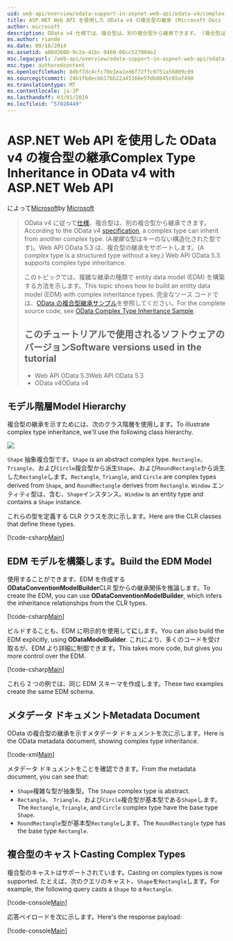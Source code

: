 ```yaml
---
uid: web-api/overview/odata-support-in-aspnet-web-api/odata-v4/complex-type-inheritance-in-odata-v4
title: ASP.NET Web API を使用した OData v4 の複合型の継承 |Microsoft Docs
author: microsoft
description: OData v4 仕様では、複合型は、別の複合型から継承できます。 (複合型は、キーのない構造化型です)。Web API.
ms.author: riande
ms.date: 09/16/2014
ms.assetid: a00d3600-9c2a-41bc-9460-06cc527904e2
msc.legacyurl: /web-api/overview/odata-support-in-aspnet-web-api/odata-v4/complex-type-inheritance-in-odata-v4
msc.type: authoredcontent
ms.openlocfilehash: 8dbf7dc4cfc70e1ea1ed6f72ffc0751a56809c09
ms.sourcegitcommit: 24b1f6decbb17bb22a45166e5fdb0845c65af498
ms.translationtype: MT
ms.contentlocale: ja-JP
ms.lasthandoff: 03/01/2019
ms.locfileid: "57028449"
---
```

<a name="complex-type-inheritance-in-odata-v4-with-aspnet-web-api"></a><span data-ttu-id="0f7e6-104">ASP.NET Web API を使用した OData v4 の複合型の継承</span><span class="sxs-lookup"><span data-stu-id="0f7e6-104">Complex Type Inheritance in OData v4 with ASP.NET Web API</span></span>
====================
<span data-ttu-id="0f7e6-105">によって[Microsoft](https://github.com/microsoft)</span><span class="sxs-lookup"><span data-stu-id="0f7e6-105">by [Microsoft](https://github.com/microsoft)</span></span>

> <span data-ttu-id="0f7e6-106">OData v4 に従って[仕様](http://www.odata.org/documentation/odata-version-4-0/)、複合型は、別の複合型から継承できます。</span><span class="sxs-lookup"><span data-stu-id="0f7e6-106">According to the OData v4 [specification](http://www.odata.org/documentation/odata-version-4-0/), a complex type can inherit from another complex type.</span></span> <span data-ttu-id="0f7e6-107">(A*複雑な*型はキーのない構造化された型です)。Web API OData 5.3 は、複合型の継承をサポートします。</span><span class="sxs-lookup"><span data-stu-id="0f7e6-107">(A *complex* type is a structured type without a key.) Web API OData 5.3 supports complex type inheritance.</span></span>
> 
> <span data-ttu-id="0f7e6-108">このトピックでは、複雑な継承の種類で entity data model (EDM) を構築する方法を示します。</span><span class="sxs-lookup"><span data-stu-id="0f7e6-108">This topic shows how to build an entity data model (EDM) with complex inheritance types.</span></span> <span data-ttu-id="0f7e6-109">完全なソース コードでは、[OData の複合型継承サンプル](http://aspnet.codeplex.com/sourcecontrol/latest#Samples/WebApi/OData/v4/ODataComplexTypeInheritanceSample/ReadMe.txt)を参照してください。</span><span class="sxs-lookup"><span data-stu-id="0f7e6-109">For the complete source code, see [OData Complex Type Inheritance Sample](http://aspnet.codeplex.com/sourcecontrol/latest#Samples/WebApi/OData/v4/ODataComplexTypeInheritanceSample/ReadMe.txt).</span></span>
> 
> ## <a name="software-versions-used-in-the-tutorial"></a><span data-ttu-id="0f7e6-110">このチュートリアルで使用されるソフトウェアのバージョン</span><span class="sxs-lookup"><span data-stu-id="0f7e6-110">Software versions used in the tutorial</span></span>
> 
> 
> - <span data-ttu-id="0f7e6-111">Web API OData 5.3</span><span class="sxs-lookup"><span data-stu-id="0f7e6-111">Web API OData 5.3</span></span>
> - <span data-ttu-id="0f7e6-112">OData v4</span><span class="sxs-lookup"><span data-stu-id="0f7e6-112">OData v4</span></span>


## <a name="model-hierarchy"></a><span data-ttu-id="0f7e6-113">モデル階層</span><span class="sxs-lookup"><span data-stu-id="0f7e6-113">Model Hierarchy</span></span>

<span data-ttu-id="0f7e6-114">複合型の継承を示すためには、次のクラス階層を使用します。</span><span class="sxs-lookup"><span data-stu-id="0f7e6-114">To illustrate complex type inheritance, we'll use the following class hierarchy.</span></span>

![](complex-type-inheritance-in-odata-v4/_static/image1.png)

<span data-ttu-id="0f7e6-115">`Shape` 抽象複合型です。</span><span class="sxs-lookup"><span data-stu-id="0f7e6-115">`Shape` is an abstract complex type.</span></span> <span data-ttu-id="0f7e6-116">`Rectangle`、 `Triangle`、および`Circle`複合型から派生`Shape`、および`RoundRectangle`から派生した`Rectangle`します。</span><span class="sxs-lookup"><span data-stu-id="0f7e6-116">`Rectangle`, `Triangle`, and `Circle` are complex types derived from `Shape`, and `RoundRectangle` derives from `Rectangle`.</span></span> <span data-ttu-id="0f7e6-117">`Window` エンティティ型は、含む、`Shape`インスタンス。</span><span class="sxs-lookup"><span data-stu-id="0f7e6-117">`Window` is an entity type and contains a `Shape` instance.</span></span>

<span data-ttu-id="0f7e6-118">これらの型を定義する CLR クラスを次に示します。</span><span class="sxs-lookup"><span data-stu-id="0f7e6-118">Here are the CLR classes that define these types.</span></span>

[!code-csharp[Main](complex-type-inheritance-in-odata-v4/samples/sample1.cs)]

## <a name="build-the-edm-model"></a><span data-ttu-id="0f7e6-119">EDM モデルを構築します。</span><span class="sxs-lookup"><span data-stu-id="0f7e6-119">Build the EDM Model</span></span>

<span data-ttu-id="0f7e6-120">使用することができます、EDM を作成する**ODataConventionModelBuilder**CLR 型からの継承関係を推論します。</span><span class="sxs-lookup"><span data-stu-id="0f7e6-120">To create the EDM, you can use **ODataConventionModelBuilder**, which infers the inheritance relationships from the CLR types.</span></span>

[!code-csharp[Main](complex-type-inheritance-in-odata-v4/samples/sample2.cs)]

<span data-ttu-id="0f7e6-121">ビルドすることも、EDM に明示的を使用して**に**します。</span><span class="sxs-lookup"><span data-stu-id="0f7e6-121">You can also build the EDM explicitly, using **ODataModelBuilder**.</span></span> <span data-ttu-id="0f7e6-122">これにより、多くのコードを受け取るが、EDM より詳細に制御できます。</span><span class="sxs-lookup"><span data-stu-id="0f7e6-122">This takes more code, but gives you more control over the EDM.</span></span>

[!code-csharp[Main](complex-type-inheritance-in-odata-v4/samples/sample3.cs)]

<span data-ttu-id="0f7e6-123">これら 2 つの例では、同じ EDM スキーマを作成します。</span><span class="sxs-lookup"><span data-stu-id="0f7e6-123">These two examples create the same EDM schema.</span></span>

## <a name="metadata-document"></a><span data-ttu-id="0f7e6-124">メタデータ ドキュメント</span><span class="sxs-lookup"><span data-stu-id="0f7e6-124">Metadata Document</span></span>

<span data-ttu-id="0f7e6-125">OData の複合型の継承を示すメタデータ ドキュメントを次に示します。</span><span class="sxs-lookup"><span data-stu-id="0f7e6-125">Here is the OData metadata document, showing complex type inheritance.</span></span>

[!code-xml[Main](complex-type-inheritance-in-odata-v4/samples/sample4.xml?highlight=13,17,25,30)]

<span data-ttu-id="0f7e6-126">メタデータ ドキュメントをことを確認できます。</span><span class="sxs-lookup"><span data-stu-id="0f7e6-126">From the metadata document, you can see that:</span></span>

- <span data-ttu-id="0f7e6-127">`Shape`複雑な型が抽象型。</span><span class="sxs-lookup"><span data-stu-id="0f7e6-127">The `Shape` complex type is abstract.</span></span>
- <span data-ttu-id="0f7e6-128">`Rectangle`、 `Triangle`、および`Circle`複合型が基本型である`Shape`します。</span><span class="sxs-lookup"><span data-stu-id="0f7e6-128">The `Rectangle`, `Triangle`, and `Circle` complex type have the base type `Shape`.</span></span>
- <span data-ttu-id="0f7e6-129">`RoundRectangle`型が基本型`Rectangle`します。</span><span class="sxs-lookup"><span data-stu-id="0f7e6-129">The `RoundRectangle` type has the base type `Rectangle`.</span></span>

## <a name="casting-complex-types"></a><span data-ttu-id="0f7e6-130">複合型のキャスト</span><span class="sxs-lookup"><span data-stu-id="0f7e6-130">Casting Complex Types</span></span>

<span data-ttu-id="0f7e6-131">複合型のキャストはサポートされています。</span><span class="sxs-lookup"><span data-stu-id="0f7e6-131">Casting on complex types is now supported.</span></span> <span data-ttu-id="0f7e6-132">たとえば、次のクエリのキャスト、`Shape`を`Rectangle`します。</span><span class="sxs-lookup"><span data-stu-id="0f7e6-132">For example, the following query casts a `Shape` to a `Rectangle`.</span></span>

[!code-console[Main](complex-type-inheritance-in-odata-v4/samples/sample5.cmd)]

<span data-ttu-id="0f7e6-133">応答ペイロードを次に示します。</span><span class="sxs-lookup"><span data-stu-id="0f7e6-133">Here's the response payload:</span></span>

[!code-console[Main](complex-type-inheritance-in-odata-v4/samples/sample6.cmd)]
